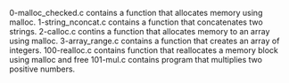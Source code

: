 0-malloc_checked.c contains a  function that allocates memory using malloc.
1-string_nconcat.c contains a function that concatenates two strings.
2-calloc.c contins a function that allocates memory to an array using malloc.
3-array_range.c contains a function that creates an array of integers.
100-realloc.c contains  function that reallocates a memory block using malloc and free
101-mul.c contains program that multiplies two positive numbers.
